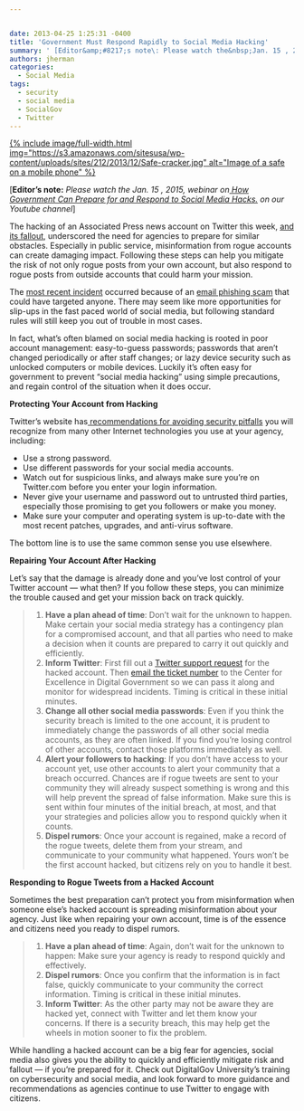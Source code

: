 ```yaml
---


date: 2013-04-25 1:25:31 -0400
title: 'Government Must Respond Rapidly to Social Media Hacking'
summary: ' [Editor&amp;#8217;s note\: Please watch the&nbsp;Jan. 15 , 2015, webinar on How Government Can Prepare for and Respond to Social Media Hacks.&nbsp;on our Youtube channel] The hacking of an Associated Press news account on Twitter this week,&nbsp;and its fallout, underscored the need for agencies to'
authors: jherman
categories:
  - Social Media
tags:
  - security
  - social media
  - SocialGov
  - Twitter
---
```


<p dir="ltr">
  <a href="https://s3.amazonaws.com/sitesusa/wp-content/uploads/sites/212/2013/12/Safe-cracker.jpg">
{% include image/full-width.html img="https://s3.amazonaws.com/sitesusa/wp-content/uploads/sites/212/2013/12/Safe-cracker.jpg" alt="Image of a safe on a mobile phone" %}</a>
</p>

<p dir="ltr">
  [<strong>Editor&#8217;s note:</strong> <em>Please watch the Jan. 15 , 2015, webinar on<a href="https://www.youtube.com/watch?v=tesgduqeyjI&authuser=0"> How Government Can Prepare for and Respond to Social Media Hacks.</a> on our Youtube channel</em>]
</p>

<p dir="ltr">
  The hacking of an Associated Press news account on Twitter this week, <a href="http://www.nextgov.com/mobile/2013/04/how-twitter-accounts-apsget-hacked/62732/?oref=ng-HPriver" target="_blank">and its fallout</a>, underscored the need for agencies to prepare for similar obstacles. Especially in public service, misinformation from rogue accounts can create damaging impact. Following these steps can help you mitigate the risk of not only rogue posts from your own account, but also respond to rogue posts from outside accounts that could harm your mission.
</p>

The <a href="http://news.yahoo.com/hackers-compromise-ap-twitter-account-173138187--finance.html" target="_blank">most recent incident</a> occurred because of an <a href="https://twitter.com/MikeBakerAP/status/326749951960940544" target="_blank">email phishing scam</a> that could have targeted anyone. There may seem like more opportunities for slip-ups in the fast paced world of social media, but following standard rules will still keep you out of trouble in most cases.

In fact, what’s often blamed on social media hacking is rooted in poor account management: easy-to-guess passwords; passwords that aren’t changed periodically or after staff changes; or lazy device security such as unlocked computers or mobile devices. Luckily it’s often easy for government to prevent “social media hacking” using simple precautions, and regain control of the situation when it does occur.

**Protecting Your Account from Hacking**

Twitter’s website has<a href="https://support.twitter.com/articles/76036-keeping-your-account-secure" target="_blank"> recommendations for avoiding security pitfalls</a> you will recognize from many other Internet technologies you use at your agency, including:

  * Use a strong password.
  * Use different passwords for your social media accounts.
  * Watch out for suspicious links, and always make sure you’re on Twitter.com before you enter your login information.
  * Never give your username and password out to untrusted third parties, especially those promising to get you followers or make you money.
  * Make sure your computer and operating system is up-to-date with the most recent patches, upgrades, and anti-virus software.

<p dir="ltr">
  The bottom line is to use the same common sense you use elsewhere.
</p>

 **Repairing Your Account After Hacking**

<p dir="ltr">
  Let’s say that the damage is already done and you’ve lost control of your Twitter account &#8212; what then? If you follow these steps, you can minimize the trouble caused and get your mission back on track quickly.
</p>

>   1. **Have a plan ahead of time**: Don’t wait for the unknown to happen. Make certain your social media strategy has a contingency plan for a compromised account, and that all parties who need to make a decision when it counts are prepared to carry it out quickly and efficiently.
>   2. **Inform Twitter**: First fill out a <a href="https://support.twitter.com/forms/hacked" target="_blank">Twitter support request</a> for the hacked account. Then [email the ticket number](https://support.twitter.com/forms/hacked) to the Center for Excellence in Digital Government so we can pass it along and monitor for widespread incidents. Timing is critical in these initial minutes.
>   3. **Change all other social media passwords**: Even if you think the security breach is limited to the one account, it is prudent to immediately change the passwords of all other social media accounts, as they are often linked. If you find you’re losing control of other accounts, contact those platforms immediately as well.
>   4. **Alert your followers to hacking**: If you don’t have access to your account yet, use other accounts to alert your community that a breach occurred. Chances are if rogue tweets are sent to your community they will already suspect something is wrong and this will help prevent the spread of false information. Make sure this is sent within four minutes of the initial breach, at most, and that your strategies and policies allow you to respond quickly when it counts.
>   5. **Dispel rumors**: Once your account is regained, make a record of the rogue tweets, delete them from your stream, and communicate to your community what happened. Yours won’t be the first account hacked, but citizens rely on you to handle it best.

<p dir="ltr">
  <strong>Responding to Rogue Tweets from a Hacked Account</strong>
</p>

<p dir="ltr">
  Sometimes the best preparation can’t protect you from misinformation when someone else’s hacked account is spreading misinformation about your agency. Just like when repairing your own account, time is of the essence and citizens need you ready to dispel rumors.
</p>

>   1. **Have a plan ahead of time**: Again, don’t wait for the unknown to happen: Make sure your agency is ready to respond quickly and effectively.
>   2. **Dispel rumors**: Once you confirm that the information is in fact false, quickly communicate to your community the correct information. Timing is critical in these initial minutes.
>   3. **Inform Twitter**: As the other party may not be aware they are hacked yet, connect with Twitter and let them know your concerns. If there is a security breach, this may help get the wheels in motion sooner to fix the problem.

While handling a hacked account can be a big fear for agencies, social media also gives you the ability to quickly and efficiently mitigate risk and fallout &#8212; if you’re prepared for it. Check out DigitalGov University’s training on cybersecurity and social media, and look forward to more guidance and recommendations as agencies continue to use Twitter to engage with citizens.